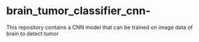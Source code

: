 # brain_tumor_classifier_cnn-
This repository contains a CNN model that can be trained on  image data of brain to detect tumor
